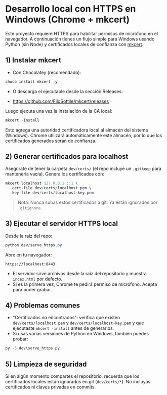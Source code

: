 # Desarrollo local con HTTPS en Windows (Chrome + mkcert)

Este proyecto requiere HTTPS para habilitar permisos de micrófono en el navegador. A continuación tienes un flujo simple para Windows usando Python (sin Node) y certificados locales de confianza con [mkcert](https://github.com/FiloSottile/mkcert).

## 1) Instalar mkcert

- Con Chocolatey (recomendado):

```powershell
choco install mkcert -y
```

- O descarga el ejecutable desde la sección Releases:

- https://github.com/FiloSottile/mkcert/releases

Luego ejecuta una vez la instalación de la CA local:

```powershell
mkcert -install
```

Esto agrega una autoridad certificadora local al almacén del sistema (Windows). Chrome utilizará automáticamente este almacén, por lo que los certificados generados serán de confianza.

## 2) Generar certificados para localhost

Asegúrate de tener la carpeta `dev/certs/` (el repo incluye un `.gitkeep` para mantenerla vacía). Genera los certificados con:

```powershell
mkcert localhost 127.0.0.1 ::1 \
  -cert-file dev/certs/localhost.pem \
  -key-file dev/certs/localhost-key.pem
```

> Nota: Nunca subas estos certificados a git. Ya están ignorados por `.gitignore`.

## 3) Ejecutar el servidor HTTPS local

Desde la raíz del repo:

```powershell
python dev/serve_https.py
```

Abre en tu navegador:

```
https://localhost:8443
```

- El servidor sirve archivos desde la raíz del repositorio y muestra `index.html` por defecto.
- Si es la primera vez, Chrome te pedirá permiso de micrófono. Acepta para poder grabar.

## 4) Problemas comunes

- "Certificados no encontrados": verifica que existen `dev/certs/localhost.pem` y `dev/certs/localhost-key.pem` y que ejecutaste `mkcert -install` antes de generarlos.
- Si usas varias versiones de Python en Windows, también puedes probar:

```powershell
py -3 dev\serve_https.py
```

## 5) Limpieza de seguridad

Si en algún momento compartes el repositorio, recuerda que los certificados locales están ignorados en git (`dev/certs/*`). No incluyas certificados ni claves privadas en commits.
